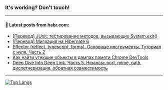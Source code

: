 ### It's working? Don't touch!

---
<!--
#### 🛠️ Technical stack:

![C++](https://img.shields.io/badge/C++-informational?logo=c%2B%2B&style=flat&logoColor=white&color=9C033A)
![Java](https://img.shields.io/badge/Java-informational?logo=java&style=flat&logoColor=white&color=007396)
![Kotlin](https://img.shields.io/badge/Kotlin-informational?logo=Kotlin&style=flat&logoColor=white&color=0095D5)
![JS](https://img.shields.io/badge/JS-informational?logo=javaScript&style=flat&logoColor=black&color=F7Df1E) <br>
![HTML5](https://img.shields.io/badge/HTML5-informational?logo=html5&style=flat&logoColor=white&color=E34F26)
![CSS3](https://img.shields.io/badge/CSS3-informational?logo=css3&style=flat&logoColor=white&color=157286)
![Sass](https://img.shields.io/badge/Saas-informational?logo=sass&style=flat&logoColor=white&color=hotpink)
![PHP](https://img.shields.io/badge/PHP-informational?logo=php&style=flat&logoColor=white&color=777BB4) <br>
![WebPAck](https://img.shields.io/badge/WebPack-informational?logo=webPack&style=flat&logoColor=white&color=FF6F00)
![Bootstrap](https://img.shields.io/badge/Bootstrap-informational?logo=Bootstrap&style=flat&logoColor=white&color=7952B3)
![MySQL](https://img.shields.io/badge/MySQL-informational?logo=MySQL&style=flat&logoColor=white&color=00f) <br>
![NodeJS](https://img.shields.io/badge/NodeJS-informational?logo=node.js&style=flat&logoColor=white&color=43853D)
![Spring](https://img.shields.io/badge/Spring-informational?logo=Spring&style=flat&logoColor=white&color=0A9EDC)
![Angular](https://img.shields.io/badge/Vue-informational?logo=vue.js&style=flat&logoColor=white&color=red)
![Git](https://img.shields.io/badge/Git-informational?logo=git&style=flat&logoColor=white&color=darkorange)

___
-->

#### 💬 Latest posts from habr.com:

<!-- BLOG-POST-LIST:START -->
- [[Перевод] JUnit: тестирование методов, вызывающих System.exit&lpar;&rpar;](https://habr.com/ru/post/701174/?utm_source=habrahabr&utm_medium=rss&utm_campaign=701174)
- [[Перевод] Миграция на Hibernate 6](https://habr.com/ru/post/696356/?utm_source=habrahabr&utm_medium=rss&utm_campaign=696356)
- [Effector &lpar;reflect, typescript, forms&rpar;. Основные инструменты. Туториал с нуля. Часть 2](https://habr.com/ru/post/701160/?utm_source=habrahabr&utm_medium=rss&utm_campaign=701160)
- [Как найти утекшие объекты в дампах памяти Chrome DevTools](https://habr.com/ru/post/701150/?utm_source=habrahabr&utm_medium=rss&utm_campaign=701150)
- [Deep Dive Into Deep Link. Часть 5. Нюансы: port, mime, path, диспетчеризация, обратная совместимость](https://habr.com/ru/post/701148/?utm_source=habrahabr&utm_medium=rss&utm_campaign=701148)
<!-- BLOG-POST-LIST:END -->

---

[![Top Langs](https://github-readme-stats.vercel.app/api/top-langs/?username=zloylis&layout=compact&hide_border=true&theme=dracula)](https://github.com/zloylis)
